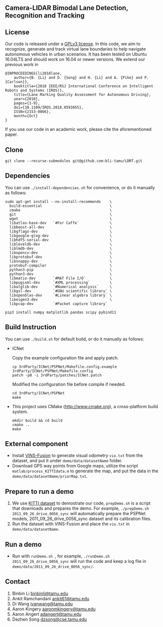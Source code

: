 ## Camera-LIDAR Bimodal Lane Detection, Recognition and Tracking

## License

Our code is released under a [GPLv3 license](http://telerobot.cs.tamu.edu/lane/). In this code, we aim to recognize, generate and track virtual lane boundaries to help navigate autonomous vehicles in urban scenarios. It has been tested on Ubuntu 16.04LTS and should work on 16.04 or newer versions. We extend our previous work in

    @INPROCEEDINGS{li2018lane, 
        author={B. {Li} and D. {Song} and H. {Li} and A. {Pike} and P. {Carlson}}, 
        booktitle={2018 IEEE/RSJ International Conference on Intelligent Robots and Systems (IROS)}, 
        title={Lane Marking Quality Assessment for Autonomous Driving}, 
        year={2018}, 
        pages={1-9}, 
        doi={10.1109/IROS.2018.8593855}, 
        ISSN={2153-0866}, 
        month={Oct}
    }
    
If you use our code in an academic work, please cite the aforementioned paper.

## Clone
```
git clone --recurse-submodules git@github.com:bli-tamu/LDRT.git
```

## Dependencies

You can use ``./install-dependencies.sh`` for convenience, or do it manually as follows:
    
    sudo apt-get install --no-install-recommends    \
      build-essential                               \
      cmake                                         \
      git                                           \
      wget                                          \
      libatlas-base-dev   `#For Caffe`              \
      libboost-all-dev                              \
      libgflags-dev                                 \
      libgoogle-glog-dev                            \
      libhdf5-serial-dev                            \
      libleveldb-dev                                \
      liblmdb-dev                                   \
      libopencv-dev                                 \
      libprotobuf-dev                               \
      libsnappy-dev                                 \
      protobuf-compiler                             \
      python3-pip                                   \
      python3-dev                                   \
      libmatio-dev        `#MAT File I/O`           \
      libpugixml-dev      `#XML processing`         \
      libalglib-dev       `#Numerical analysis`     \
      libgsl-dev          `#GNU scientific library` \
      libopenblas-dev     `#Linear algebra library` \
      libeigen3-dev                                 \
      libpcap-dev         `#Packet capture library`

    pip3 install numpy matplotlib pandas scipy pybind11

## Build Instruction

You can use ```./build.sh``` for default build, or do it manually as follows:

* ICNet

    Copy the example configuration file and apply patch.
    ```
    cp 3rdParty/ICNet/PSPNet/Makefile.config.example 3rdParty/ICNet/PSPNet/Makefile.config
    patch -p0 -i 3rdParty/patches/ICNet.patch
    ```
    Modified the configuration file before compile if needed.
    ```
    cd 3rdParty/ICNet/PSPNet
    make
    ```
* This project uses CMake (http://www.cmake.org), a cross-platform build system. 
    ```
    mkdir build && cd build
    cmake ..
    make
    ```

## External component
* Install [VINS-Fusion](https://github.com/HKUST-Aerial-Robotics/VINS-Fusion.git) to generate visual odometry ``vio.txt`` from the dataset, and put it under ``demo/data/datasetName`` folder.
* Download GPS way points from Google maps, utilize the script ``matlab/process_KITTIdata.m`` to generate the map, and put the data in the ``demo/data/datasetName/priorMap.txt``. 

## Prepare to run a demo

1. We use [KITTI dataset](http://www.cvlibs.net/datasets/kitti/raw_data.php?type=city) to demostrate our code, ``prepDemo.sh`` is a script that downloads and prepares the demo. For example, ``./prepDemo.sh 2011_09_26_drive_0056_sync`` will automatically prepare the PSPNet models, 2011_09_26_drive_0056_sync dataset and its calibration files.
2. Run the dataset with VINS-Fusion and place the ``vio.txt`` in ``demo/data/datasetName``.

## Run a demo
* Run with ``runDemo.sh ``, for example, ``./runDemo.sh 2011_09_26_drive_0056_sync`` will run the code and keep a log file in ``demo/data/2011_09_26_drive_0056_sync/``.


## Contact

1. Binbin Li <binbinli@tamu.edu>
2. Ankit Ramchandani <ankit61@tamu.edu>
3. Di Wang <ivanwang@tamu.edu>
4. Aaron Kingery <aaronmkingery@tamu.edu>
5. Aaron Angert <adangert@tamu.edu>
6. Dezhen Song <dzsong@cse.tamu.edu>
